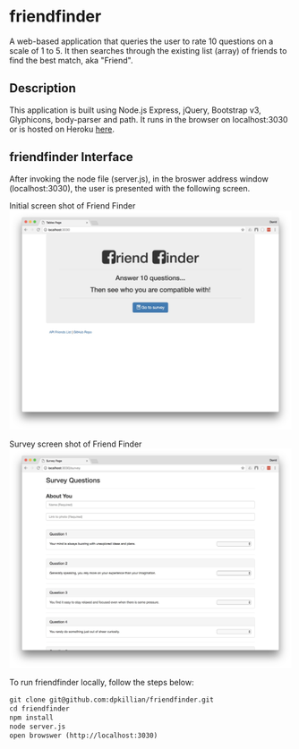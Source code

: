 # friendfinder
A web-based application that queries the user to rate 10 questions on a scale of 1 to 5.  It then searches through the existing list (array) of friends to find the best match, aka "Friend".


## Description
This application is built using Node.js Express, jQuery, Bootstrap v3, Glyphicons, body-parser and path.  It runs in the browser on localhost:3030 or is hosted on Heroku [here](https://www.heroku.com/).

## friendfinder Interface
After invoking the node file (server.js), in the broswer address window (localhost:3030), the user is presented with the following screen.

Initial screen shot of Friend Finder
![Main Screen 1](/app/images/ff1.jpeg)


Survey screen shot of Friend Finder
![Main Screen 1](/app/images/ff2.jpeg)




To run friendfinder locally, follow the steps below:
```
git clone git@github.com:dpkillian/friendfinder.git
cd friendfinder
npm install
node server.js
open browswer (http://localhost:3030)
```
